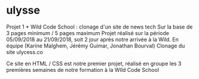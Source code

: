 # ulysse
Projet 1 * Wild Code School : clonage d'un site de news tech
Sur la base de 3 pages minimum / 5 pages maximum
Projet réalisé sur la période 05/09/2018 au 21/09/2018, soit 2 jour après notre arrivée à la Wild.
En équipe (Karine Malghem, Jérémy Guimar, Jonathan Bourval)
Clonage du site ulycess.co

Ce site en HTML / CSS est notre premier projet, réalisé en groupe les 3 premières semaines 
de notre formation à la WIld Code School
